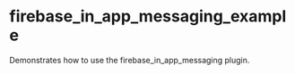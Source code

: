 # firebase_in_app_messaging_example

Demonstrates how to use the firebase_in_app_messaging plugin.

